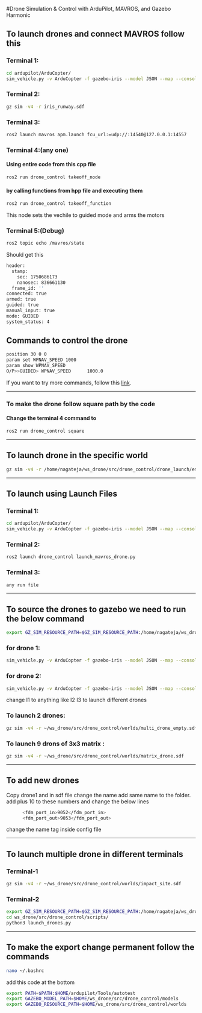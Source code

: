 #Drone Simulation & Control with ArduPilot, MAVROS, and Gazebo Harmonic

## To launch drones and connect MAVROS follow this

### Terminal 1:
```bash
cd ardupilot/ArduCopter/
sim_vehicle.py -v ArduCopter -f gazebo-iris --model JSON --map --console --out=udp:127.0.0.1:14540
```
### Terminal 2:
```bash
gz sim -v4 -r iris_runway.sdf
```
### Terminal 3:
```bash
ros2 launch mavros apm.launch fcu_url:=udp://:14540@127.0.0.1:14557
```

### Terminal 4:(any one)
#### Using entire code from this cpp file
```bash
ros2 run drone_control takeoff_node 
```

#### by calling functions from hpp file and executing them
```bash
ros2 run drone_control takeoff_function
```
This node sets the vechile to guided mode and arms the motors

### Terminal 5:(Debug)
```bash
ros2 topic echo /mavros/state
```

Should get this
```bash
header:
  stamp:
    sec: 1750686173
    nanosec: 836661130
  frame_id: ''
connected: true
armed: true
guided: true
manual_input: true
mode: GUIDED
system_status: 4
```

## Commands to control the drone
```bash
position 30 0 0
param set WPNAV_SPEED 1000
param show WPNAV_SPEED
O/P>>GUIDED> WPNAV_SPEED      1000.0
```

If you want to try more commands, follow this [link](https://github.com/Intelligent-Quads/iq_tutorials/blob/master/docs/ardu_params_and_commands.md).

_______________________________________________________________________________________________________________________________________________

### To make the drone follow square path by the code 
#### Change the terminal 4 command to

```bash
ros2 run drone_control square 
```
___________________________________________________________________________________________________________________________________________________

## To launch drone in the specific world
```bash
gz sim -v4 -r /home/nagateja/ws_drone/src/drone_control/drone_launch/empty_drone.sdf
```
___________________________________________________________________________________________________________________________________________________
## To launch using Launch Files

### Terminal 1:
```bash
cd ardupilot/ArduCopter/
sim_vehicle.py -v ArduCopter -f gazebo-iris --model JSON --map --console --out=udp:127.0.0.1:14540
```
### Terminal 2:
```bash
ros2 launch drone_control launch_mavros_drone.py
```
### Terminal 3:
```bash
any run file 
```
___________________________________________________________________________________________________________________________________________________

## To source the drones to gazebo we need to run the below command
```bash
export GZ_SIM_RESOURCE_PATH=$GZ_SIM_RESOURCE_PATH:/home/nagateja/ws_drone/src/drone_control/drones
```
### for drone 1: 
```bash
sim_vehicle.py -v ArduCopter -f gazebo-iris --model JSON --map --console -I0
```
### for drone 2:
```bash
sim_vehicle.py -v ArduCopter -f gazebo-iris --model JSON --map --console -I1 
```
change I1 to anything like I2 I3 to launch different drones

### To launch 2 drones: 
```bash
gz sim -v4 -r ~/ws_drone/src/drone_control/worlds/multi_drone_empty.sdf
```
### To launch 9 drons of 3x3 matrix : 
```bash
gz sim -v4 -r ~/ws_drone/src/drone_control/worlds/matrix_drone.sdf
```
___________________________________________________________________________________________________________________________________________________

## To add new drones 
Copy drone1 and in sdf file change the name add same name to the folder.
add plus 10 to these numbers and change the below lines 
```bash
      <fdm_port_in>9052</fdm_port_in>
      <fdm_port_out>9053</fdm_port_out>
```
change the name tag inside config file
___________________________________________________________________________________________________________________________________________________
## To launch multiple drone in different terminals 

### Terminal-1
```bash
gz sim -v4 -r ~/ws_drone/src/drone_control/worlds/impact_site.sdf
```
### Terminal-2
```bash
export GZ_SIM_RESOURCE_PATH=$GZ_SIM_RESOURCE_PATH:/home/nagateja/ws_drone/src/drone_control/models
cd ws_drone/src/drone_control/scripts/
python3 launch_drones.py 
```
___________________________________________________________________________________________________________________________________________________

## To make the export change permanent follow the commands

```bash
nano ~/.bashrc
```
add this code at the bottom

```bash
export PATH=$PATH:$HOME/ardupilot/Tools/autotest
export GAZEBO_MODEL_PATH=$HOME/ws_drone/src/drone_control/models
export GAZEBO_RESOURCE_PATH=$HOME/ws_drone/src/drone_control/worlds
```
